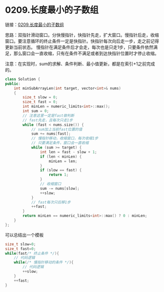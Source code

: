 # 0209.长度最小的子数组

链接：[0209.长度最小的子数组](https://leetcode.cn/problems/minimum-size-subarray-sum/)

思路：双指针滑动窗口。分快慢指针，快指针先走，扩大窗口。慢指针后走，收缩窗口。要注意循环的终止条件一定是快指针。快指针每次向后走一步，走之前记得更新当前状态。
慢指针在满足条件后才会走，每次也是只走1步，只要条件依然满足，那么窗口会一直收缩，只有在条件不满足或者到达快指针位置时才停止收缩。

注意：在实现时，sum的求解、条件判断、最小值更新，都是在索引+1之前完成的。

```c++
class Solution {
public:
    int minSubArrayLen(int target, vector<int>& nums)
    {
        size_t slow = 0;
        size_t fast = 0;
        int minLen = numeric_limits<int>::max();
        int sum = 0;
        // 注意这里一定是fast做判断
        // fast先走，且每次只走1步
        while (fast < nums.size()) {
            // sum加上当前fast位置的值
            sum += nums[fast];
            // 慢指针移动，收缩窗口，每次收缩1步
            // 只要满足条件，窗口会一直收缩
            while (sum >= target) {
                int len = fast - slow + 1;
                if (len < minLen) {
                    minLen = len;
                }
                if (slow == fast) {
                    return 1;
                }
                // 收缩窗口
                sum -= nums[slow];
                ++slow;
            }
            // fast每次只后移1步
            ++fast;
        }
        return minLen == numeric_limits<int>::max() ? 0 : minLen;
    }
};
```

可以总结出一个模板

```c++
size_t slow=0;
size_t fast=0;
while(fast/* 终止条件 */){
    // 代码逻辑
    while(/* 慢指针移动的条件 */){
        // 代码逻辑
        ++slow;
    }
    ++fast;
}
```
